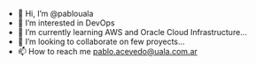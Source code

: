 - 👋 Hi, I’m @pablouala
- 👀 I’m interested in DevOps
- 🌱 I’m currently learning AWS and Oracle Cloud Infrastructure...
- 💞️ I’m looking to collaborate on few proyects...
- 📫 How to reach me pablo.acevedo@uala.com.ar
<!---
pablouala/pablouala is a ✨ special ✨ repository because its `README.md` (this file) appears on your GitHub profile.
You can click the Preview link to take a look at your changes.
--->
